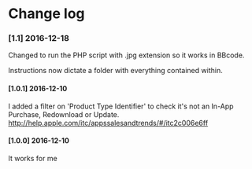 # Change log

### [1.1] 2016-12-18

Changed to run the PHP script with .jpg extension so it works in BBcode.

Instructions now dictate a folder with everything contained within.

#### [1.0.1] 2016-12-10

I added a filter on 'Product Type Identifier' to check it's not an In-App Purchase, Redownload or Update.
http://help.apple.com/itc/appssalesandtrends/#/itc2c006e6ff

#### [1.0.0] 2016-12-10

It works for me

